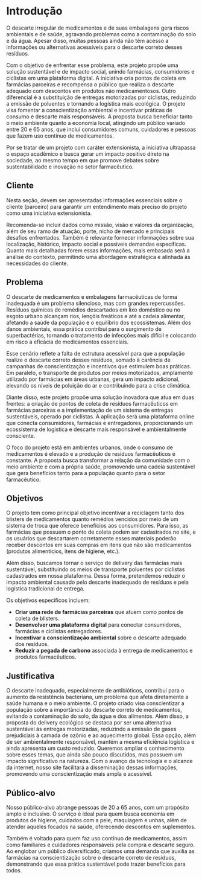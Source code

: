 # Introdução

O descarte irregular de medicamentos e de suas embalagens gera riscos ambientais e de saúde, agravando problemas como a contaminação do solo e da água. Apesar disso, muitas pessoas ainda não têm acesso a informações ou alternativas acessíveis para o descarte correto desses resíduos.

Com o objetivo de enfrentar esse problema, este projeto propõe uma solução sustentável e de impacto social, unindo farmácias, consumidores e ciclistas em uma plataforma digital. A iniciativa cria pontos de coleta em farmácias parceiras e recompensa o público que realiza o descarte adequado com descontos em produtos não medicamentosos. Outro diferencial é a substituição de entregas motorizadas por ciclistas, reduzindo a emissão de poluentes e tornando a logística mais ecológica. O projeto visa fomentar a conscientização ambiental e incentivar práticas de consumo e descarte mais responsáveis. A proposta busca beneficiar tanto o meio ambiente quanto a economia local, atingindo um público variado entre 20 e 65 anos, que inclui consumidores comuns, cuidadores e pessoas que fazem uso contínuo de medicamentos.

Por se tratar de um projeto com caráter extensionista, a iniciativa ultrapassa o espaço acadêmico e busca gerar um impacto positivo direto na sociedade, ao mesmo tempo em que promove debates sobre sustentabilidade e inovação no setor farmacêutico.

## Cliente 
Nesta seção, devem ser apresentadas informações essenciais sobre o cliente (parceiro) para garantir um entendimento mais preciso do projeto como uma iniciativa extensionista.  

Recomenda-se incluir dados como missão, visão e valores da organização, além de seu ramo de atuação, porte, nicho de mercado e principais desafios enfrentados. Também é relevante fornecer informações sobre sua localização, histórico, impacto social e possíveis demandas específicas. Quanto mais detalhadas forem essas informações, mais embasada será a análise do contexto, permitindo uma abordagem estratégica e alinhada às necessidades do cliente.

## Problema
O descarte de medicamentos e embalagens farmacêuticas de forma inadequada é um problema silencioso, mas com grandes repercussões. Resíduos químicos de remédios descartados em lixo doméstico ou no esgoto urbano alcançam rios, lençóis freáticos e até a cadeia alimentar, afetando a saúde da população e o equilíbrio dos ecossistemas. Além dos danos ambientais, essa prática contribui para o surgimento de superbactérias, tornando o tratamento de infecções mais difícil e colocando em risco a eficácia de medicamentos essenciais.

Esse cenário reflete a falta de estrutura acessível para que a população realize o descarte correto desses resíduos, somado à carência de campanhas de conscientização e incentivos que estimulem boas práticas. Em paralelo, o transporte de produtos por meios motorizados, amplamente utilizado por farmácias em áreas urbanas, gera um impacto adicional, elevando os níveis de poluição do ar e contribuindo para a crise climática.

Diante disso, este projeto propõe uma solução inovadora que atua em duas frentes: a criação de pontos de coleta de resíduos farmacêuticos em farmácias parceiras e a implementação de um sistema de entregas sustentáveis, operado por ciclistas. A aplicação será uma plataforma online que conecta consumidores, farmácias e entregadores, proporcionando um ecossistema de logística e descarte mais responsável e ambientalmente consciente.

O foco do projeto está em ambientes urbanos, onde o consumo de medicamentos é elevado e a produção de resíduos farmacêuticos é constante. A proposta busca transformar a relação da comunidade com o meio ambiente e com a própria saúde, promovendo uma cadeia sustentável que gera benefícios tanto para a população quanto para o setor farmacêutico.

## Objetivos

O projeto tem como principal objetivo incentivar a reciclagem tanto dos blisters de medicamentos quanto remédios vencidos por meio de um sistema de troca que oferece benefícios aos consumidores. Para isso, as farmácias que possuem o ponto de coleta podem ser cadastrados no site, e os usuários que descartarem corretamente esses materiais poderão receber descontos em suas compras em itens que não são medicamentos (produtos alimentícios, itens de higiene, etc.).

Além disso, buscamos tornar o serviço de delivery das farmácias mais sustentável, substituindo os meios de transporte poluentes por ciclistas cadastrados em nossa plataforma. Dessa forma, pretendemos reduzir o impacto ambiental causado pelo descarte inadequado de resíduos e pela logística tradicional de entrega.

Os objetivos específicos incluem:

- **Criar uma rede de farmácias parceiras** que atuem como pontos de coleta de blisters.
- **Desenvolver uma plataforma digital** para conectar consumidores, farmácias e ciclistas entregadores.
- **Incentivar a conscientização ambiental** sobre o descarte adequado dos resíduos.
- **Reduzir a pegada de carbono** associada à entrega de medicamentos e produtos farmacêuticos.

## Justificativa

O descarte inadequado, especialmente de antibióticos, contribui para o aumento da resistência bacteriana, um problema que afeta diretamente a saúde humana e o meio ambiente. O projeto criado visa conscientizar a população sobre a importância do descarte correto de medicamentos, evitando a contaminação do solo, da água e dos alimentos. Além disso, a proposta do delivery ecológico se destaca por ser uma alternativa sustentável às entregas motorizadas, reduzindo a emissão de gases prejudiciais à camada de ozônio e ao aquecimento global. Essa opção, além de ser ambientalmente responsável, mantém a mesma eficiência logística e ainda apresenta um custo reduzido. Queremos ampliar o conhecimento sobre esses temas, que ainda são pouco discutidos, mas possuem um impacto significativo na natureza. Com o avanço da tecnologia e o alcance da internet, nosso site facilitará a disseminação dessas informações, promovendo uma conscientização mais ampla e acessível. 

## Público-alvo

Nosso público-alvo abrange pessoas de 20 a 65 anos, com um propósito amplo e inclusivo. O serviço é ideal para quem busca economia em produtos de higiene, cuidados com a pele, maquiagem e unhas, além de atender aqueles focados na saúde, oferecendo descontos em suplementos.  

Também é voltado para quem faz uso contínuo de medicamentos, assim como familiares e cuidadores responsáveis pela compra e descarte seguro. Ao englobar um público diversificado, criamos uma demanda que auxilia as farmácias na conscientização sobre o descarte correto de resíduos, demonstrando que essa prática sustentável pode trazer benefícios para todos.
